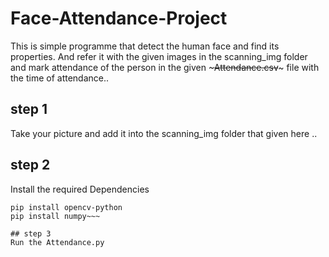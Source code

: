 # Face-Attendance-Project
This is simple programme that detect the human face and find its properties. 
And refer it with the given images in the scanning_img folder and mark attendance of the person in the given ~~~Attendance.csv~~~ file with the time of attendance..

## step 1
Take your picture and add it into the scanning_img folder that given here ..

## step 2 
Install the required Dependencies 

~~~pip install face_recognition
pip install opencv-python
pip install numpy~~~

## step 3
Run the Attendance.py
